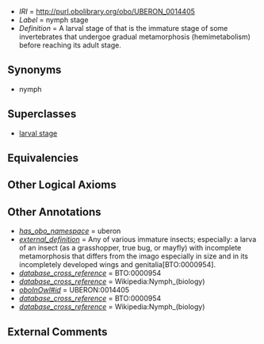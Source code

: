  * *IRI* = http://purl.obolibrary.org/obo/UBERON_0014405
 * *Label* = nymph stage
 * *Definition* = A larval stage of that is the immature stage of some invertebrates that undergoe gradual metamorphosis (hemimetabolism) before reaching its adult stage.

## Synonyms

 * nymph

## Superclasses

 * [larval stage](../../UBERON/69/UBERON_0000069.md)

## Equivalencies


## Other Logical Axioms


## Other Annotations

 * *[has_obo_namespace](../../ce/oboInOwl#hasOBONamespace.md)* = uberon
 * *[external_definition](../../UBPROP/01/UBPROP_0000001.md)* = Any of various immature insects; especially: a larva of an insect (as a grasshopper, true bug, or mayfly) with incomplete metamorphosis that differs from the imago especially in size and in its incompletely developed wings and genitalia[BTO:0000954].
 * *[database_cross_reference](../../ef/oboInOwl#hasDbXref.md)* = BTO:0000954
 * *[database_cross_reference](../../ef/oboInOwl#hasDbXref.md)* = Wikipedia:Nymph_(biology)
 * *[oboInOwl#id](../../id/oboInOwl#id.md)* = UBERON:0014405
 * *[database_cross_reference](../../ef/oboInOwl#hasDbXref.md)* = BTO:0000954
 * *[database_cross_reference](../../ef/oboInOwl#hasDbXref.md)* = Wikipedia:Nymph_(biology)

## External Comments


